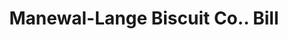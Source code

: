 ---
doi: 10.7916/D88W4RC1
date_other: '1905'
date_other_textual: '1905'
form: printed ephemera
genre:
- Invoices
name:
- Manewal-Lange Biscuit Co.
object_in_context_url: https://biggert.cul.columbia.edu/items/view/ave_biggert_00717
subject_hierarchical_geographic:
- St. Louis, Missouri, United States
subject_name:
- Manewal-Lange Biscuit Co.
title: Manewal-Lange Biscuit Co.. Bill
sort_title: Manewal-Lange Biscuit Co.. Bill
call_number: ave_biggert_00717
coordinates:
- 38.62722222222222,-90.19777777777779
pid: ave_biggert_00717
identifiers: ave_biggert_00717
thumbnail: https://derivativo-2.library.columbia.edu/iiif/2/ldpd:345689/full/!256,256/0/native.jpg
permalink: "/items/ave_biggert_00717/"
layout: iiif-image-page
---